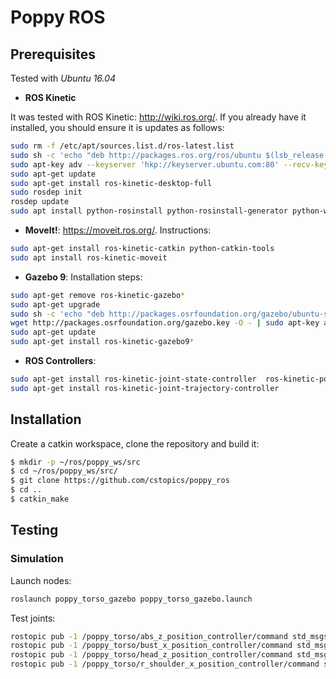 # Poppy ROS

## Prerequisites

Tested with *Ubuntu 16.04*

* **ROS Kinetic**

It was tested with ROS Kinetic: http://wiki.ros.org/. If you already have it installed, you should ensure it is updates as follows:

``` bash
sudo rm -f /etc/apt/sources.list.d/ros-latest.list
sudo sh -c 'echo "deb http://packages.ros.org/ros/ubuntu $(lsb_release -sc) main" > /etc/apt/sources.list.d/ros-latest.list'
sudo apt-key adv --keyserver 'hkp://keyserver.ubuntu.com:80' --recv-key C1CF6E31E6BADE8868B172B4F42ED6FBAB17C654
sudo apt-get update
sudo apt-get install ros-kinetic-desktop-full
sudo rosdep init
rosdep update
sudo apt install python-rosinstall python-rosinstall-generator python-wstool build-essential
```

* **MoveIt!**: https://moveit.ros.org/. Instructions:

``` bash
sudo apt-get install ros-kinetic-catkin python-catkin-tools
sudo apt install ros-kinetic-moveit
```

* **Gazebo 9**: Installation steps:

``` bash
sudo apt-get remove ros-kinetic-gazebo*
sudo apt-get upgrade
sudo sh -c 'echo "deb http://packages.osrfoundation.org/gazebo/ubuntu-stable `lsb_release -cs` main" > /etc/apt/sources.list.d/gazebo-stable.list'
wget http://packages.osrfoundation.org/gazebo.key -O - | sudo apt-key add -
sudo apt-get update
sudo apt-get install ros-kinetic-gazebo9*
```

* **ROS Controllers**:

``` bash
sudo apt-get install ros-kinetic-joint-state-controller  ros-kinetic-position-controllers ros-kinetic-effort-controllers
sudo apt-get install ros-kinetic-joint-trajectory-controller
```

## Installation

Create a catkin workspace, clone the repository and build it:

``` bash
$ mkdir -p ~/ros/poppy_ws/src
$ cd ~/ros/poppy_ws/src/
$ git clone https://github.com/cstopics/poppy_ros
$ cd ..
$ catkin_make
```

## Testing

### Simulation

Launch nodes:

``` bash
roslaunch poppy_torso_gazebo poppy_torso_gazebo.launch
```

Test joints:

``` bash
rostopic pub -1 /poppy_torso/abs_z_position_controller/command std_msgs/Float64 -- 1.0
rostopic pub -1 /poppy_torso/bust_x_position_controller/command std_msgs/Float64 -- -0.2
rostopic pub -1 /poppy_torso/head_z_position_controller/command std_msgs/Float64 -- 0.3
rostopic pub -1 /poppy_torso/r_shoulder_x_position_controller/command std_msgs/Float64 -- 1.0
```
